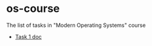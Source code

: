 # os-course

The list of tasks in "Modern Operating Systems" course

* [Task 1 doc](https://github.com/lost-dt/os-course/blob/master/Task1/Task1Doc.docx)

